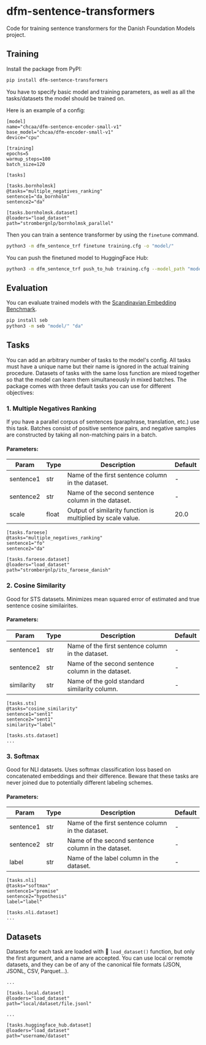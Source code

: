# dfm-sentence-transformers
Code for training sentence transformers for the Danish Foundation Models project.

## Training

Install the package from PyPI:

```bash
pip install dfm-sentence-transformers
```

You have to specify basic model and training parameters, as well as all the tasks/datasets the model should be trained on.

Here is an example of a config:
```
[model]
name="chcaa/dfm-sentence-encoder-small-v1"
base_model="chcaa/dfm-encoder-small-v1"
device="cpu"

[training]
epochs=5
warmup_steps=100
batch_size=120

[tasks]

[tasks.bornholmsk]
@tasks="multiple_negatives_ranking"
sentence1="da_bornholm"
sentence2="da"

[tasks.bornholmsk.dataset]
@loaders="load_dataset"
path="strombergnlp/bornholmsk_parallel"

```

Then you can train a sentence transformer by using the `finetune` command.

```bash
python3 -m dfm_sentence_trf finetune training.cfg -o "model/"
```

You can push the finetuned model to HuggingFace Hub:

```bash
python3 -m dfm_sentence_trf push_to_hub training.cfg --model_path "model/"
```

## Evaluation

You can evaluate trained models with the [Scandinavian Embedding Benchmark](https://kennethenevoldsen.github.io/scandinavian-embedding-benchmark/).

```bash
pip install seb
python3 -m seb "model/" "da"
```

## Tasks

You can add an arbitrary number of tasks to the model's config.
All tasks must have a unique name but their name is ignored in the actual training procedure.
Datasets of tasks with the same loss function are mixed together so that the model can learn them simultaneously in mixed batches.
The package comes with three default tasks you can use for different objectives:

### 1. Multiple Negatives Ranking
If you have a parallel corpus of sentences (paraphrase, translation, etc.) use this task.
Batches consist of positive sentence pairs, and negative samples are constructed by taking all non-matching pairs in a batch.

#### Parameters:

Param | Type | Description | Default
----- | ---- | ----------- | -------
sentence1 | str | Name of the first sentence column in the dataset. | -
sentence2 | str | Name of the second sentence column in the dataset. | -
scale | float | Output of similarity function is multiplied by scale value. | 20.0

```
[tasks.faroese]
@tasks="multiple_negatives_ranking"
sentence1="fo"
sentence2="da"

[tasks.faroese.dataset]
@loaders="load_dataset"
path="strombergnlp/itu_faroese_danish"

```

### 2. Cosine Similarity
Good for STS datasets.
Minimizes mean squared error of estimated and true sentence cosine similairites.

#### Parameters:

Param | Type | Description | Default
----- | ---- | ----------- | -------
sentence1 | str | Name of the first sentence column in the dataset. | -
sentence2 | str | Name of the second sentence column in the dataset. | -
similarity | str | Name of the gold standard similarity column. | -

```
[tasks.sts]
@tasks="cosine_similarity"
sentence1="sent1"
sentence2="sent1"
similarity="label"

[tasks.sts.dataset]
...
```

### 3. Softmax
Good for NLI datasets. Uses softmax classification loss based on concatenated embeddings and their difference.
Beware that these tasks are never joined due to potentially different labeling schemes.

#### Parameters:

Param | Type | Description | Default
----- | ---- | ----------- | -------
sentence1 | str | Name of the first sentence column in the dataset. | -
sentence2 | str | Name of the second sentence column in the dataset. | -
label | str | Name of the label column in the dataset. | -

```
[tasks.nli]
@tasks="softmax"
sentence1="premise"
sentence2="hypothesis"
label="label"

[tasks.nli.dataset]
...
```

## Datasets

Datasets for each task are loaded with :hugs: `load_dataset()` function, but only the first argument, and a name are accepted.
You can use local or remote datasets, and they can be of any of the canonical file formats (JSON, JSONL, CSV, Parquet...).

```
...

[tasks.local.dataset]
@loaders="load_dataset"
path="local/dataset/file.jsonl"

...

[tasks.huggingface_hub.dataset]
@loaders="load_dataset"
path="username/dataset"
```


